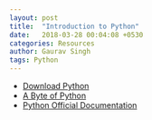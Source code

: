 ```yaml
---
layout: post
title:  "Introduction to Python"
date:   2018-03-28 00:04:08 +0530
categories: Resources
author: Gaurav Singh
tags: Python
---
```


* [Download Python](https://www.python.org/downloads/)
* [A Byte of Python](https://python.swaroopch.com/)
* [Python Official Documentation](https://docs.python.org/3/)
